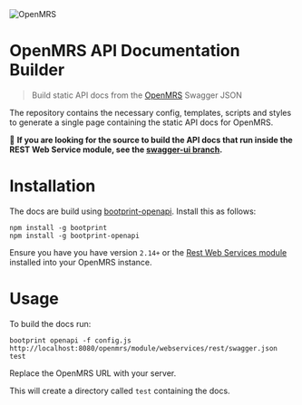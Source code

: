 <img src="https://cloud.githubusercontent.com/assets/668093/12567089/0ac42774-c372-11e5-97eb-00baf0fccc37.jpg" alt="OpenMRS"/>

# OpenMRS API Documentation Builder

> Build static API docs from the [OpenMRS](http://openmrs.org) Swagger JSON

The repository contains the necessary config, templates, scripts and styles to
generate a single page containing the static API docs for OpenMRS.

:pushpin: **If you are looking for the source to build the API docs that run inside the
REST Web Service module, see the [swagger-ui branch](../../tree/swagger-ui).**

# Installation

The docs are build using [bootprint-openapi](https://github.com/nknapp/bootprint-openapi).
Install this as follows:

````
npm install -g bootprint
npm install -g bootprint-openapi
````

Ensure you have you have version `2.14+` or the [Rest Web Services module](https://modules.openmrs.org/#/show/153/webservices-rest) installed
into your OpenMRS instance.

# Usage

To build the docs run:

````
bootprint openapi -f config.js http://localhost:8080/openmrs/module/webservices/rest/swagger.json test
````

Replace the OpenMRS URL with your server.

This will create a directory called `test` containing the docs.
